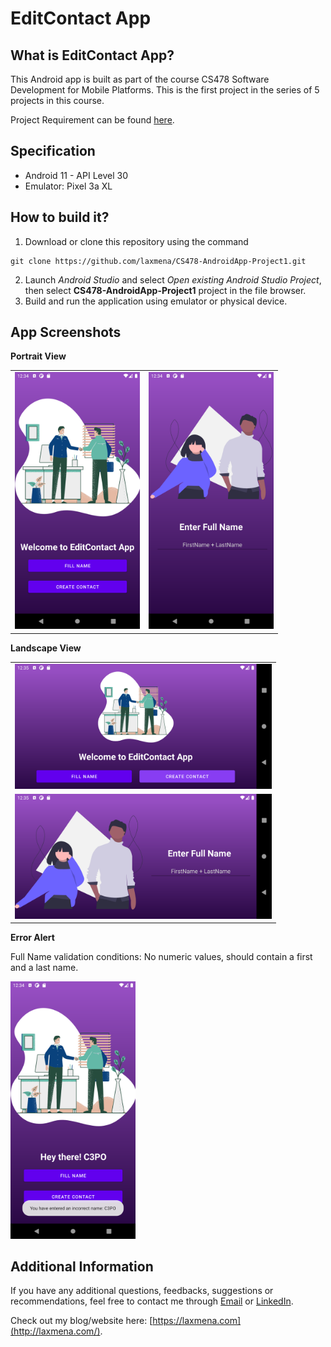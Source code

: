 # EditContact App

## What is EditContact App?
This Android app is built as part of the course CS478 Software Development for Mobile Platforms. This is the first project in the series of 5 projects in this course.

Project Requirement can be found [here](./Project1_Requirements.pdf).

## Specification
- Android 11 - API Level 30
- Emulator: Pixel 3a XL
## How to build it?
1. Download or clone this repository using the command
```
git clone https://github.com/laxmena/CS478-AndroidApp-Project1.git
```
2. Launch _Android Studio_ and select _Open existing Android Studio Project_, then select __CS478-AndroidApp-Project1__ project in the file browser.
3. Build and run the application using emulator or physical device.

## App Screenshots

**Portrait View**

<table>
    <tr>
        <td>
            <img src="images/1.png" width="200"/>
        </td>
        <td>
            <img src="images/2.png" width="200"/>
        </td>
    </tr>
</table>

**Landscape View**

<table>
    <tr>
        <td>
        <img src="images/3.png" height="200"/>
        </td>
    </tr>
    <tr>
        <td>
        <img src="images/4.png" height="200"/>
        </td>
    </tr>
</table>


**Error Alert**

Full Name validation conditions: No numeric values, should contain a first and a last name.

<img src="images/6.png" width="200"/>

## Additional Information
If you have any additional questions, feedbacks, suggestions or recommendations, feel free to contact me through [Email](mailto:WriteTo@laxmena.com) or [LinkedIn](https://www.linkedin.com/in/lakshmanan-meiyappan/).

Check out my blog/website here: [https://laxmena.com](http://laxmena.com/).